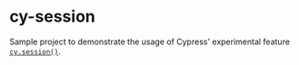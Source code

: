 # cy-session

Sample project to demonstrate the usage of Cypress' experimental feature [`cy.session()`](https://docs.cypress.io/api/commands/session).
